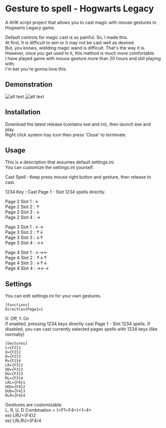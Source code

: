 # Gesture to spell - Hogwarts Legacy
A AHK script project that allows you to cast magic with mouse gestures in Hogwarts Legacy game.

Default controls for magic cast is so painful. So, I made this.\
At first, It is difficult to aim or it may not be cast well as desired.\
But, you knows, wielding magic wand is difficult. That's the way it is.\
However, once you get used to it, this method is much more comfortable.\
I have played game with mouse gesture more than 20 hours and still playing with.\
I'm bet you're gonna love this.



## Demonstration
![alt text](https://files.catbox.moe/f2ro5p.webp)
![alt text](https://files.catbox.moe/m42ryk.webp)
## Installation
Download the latest release (contains exe and ini), then launch exe and play.\
Right click system tray icon then press 'Close' to terminate.
## Usage
This is a description that assumes default settings.ini.\
You can customize the settings.ini yourself.

Cast Spell : Keep press mouse right button and gesture, then release to cast.

1234 Key : Cast Page 1 - Slot 1234 spells directly.

Page 2 Slot 1 : ←\
Page 2 Slot 2 : ↑\
Page 2 Slot 3 : ↓\
Page 2 Slot 4 : →

Page 3 Slot 1 : ←→\
Page 3 Slot 2 : ↑↓\
Page 3 Slot 3 : ↓↑\
Page 3 Slot 4 : →←

Page 4 Slot 1 : ←→←\
Page 4 Slot 2 : ↑↓↑\
Page 4 Slot 3 : ↓↑↓\
Page 4 Slot 4 : →←→


## Settings
You can edit settings.ini for your own gestures.

```
[Functions]
DirectCastPage1=1
```
0: Off, 1: On\
If enabled, pressing 1234 keys directly cast Page 1 - Slot 1234 spells.
If disabled, you can cast currently selected pages spells with 1234 keys (like normally)

```
[Gestures] 
L={F2}1
U={F2}2
D={F2}3
R={F2}4
LR={F3}1
UD={F3}2
DU={F3}3
RL={F3}4
LRL={F4}1
UDU={F4}2
DUD={F4}3
RLR={F4}4
```
Gesttures are customizable.\
L, R, U, D Combination = \{<F1\~F4>\}<1~4>\
ex) LRU={F4}2\
ex) LRLRU={F4}4